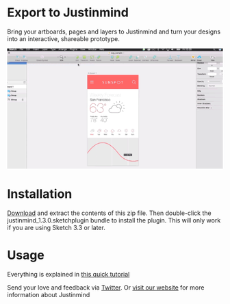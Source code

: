 # Export to Justinmind

Bring your artboards, pages and layers to Justinmind and turn your designs into an interactive, shareable prototype.

[![Justinmind](https://raw.githubusercontent.com/JustinmindDevelopment/justinmind-sketch/master/justinmind-new-release-prototyping-integration-sketch.gif)](https://www.justinmind.com/support/justinmind-prototyping-tool-sketch-integration/)

# Installation

[Download](https://github.com/JustinmindDevelopment/justinmind-sketch/raw/master/justinmind_1.3.0.sketchplugin.zip) and extract the contents of this zip file. Then double-click the justinmind_1.3.0.sketchplugin bundle to install the plugin. This will only work if you are using Sketch 3.3 or later.


# Usage
Everything is explained in [this quick tutorial](https://www.justinmind.com/support/justinmind-prototyping-tool-sketch-integration/)

Send your love and feedback via [Twitter](https://twitter.com/just_in_mind). Or [visit our website](http://www.justinmind.com) for more information about Justinmind
